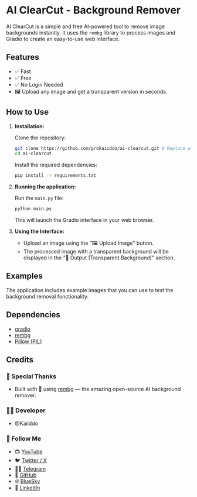 # AI ClearCut - Background Remover

AI ClearCut is a simple and free AI-powered tool to remove image backgrounds instantly. It uses the `rembg` library to process images and Gradio to create an easy-to-use web interface.

## Features

-   ✅ Fast
-   ✅ Free
-   ✅ No Login Needed
-   🖼️ Upload any image and get a transparent version in seconds.

## How to Use

1.  **Installation:**

    Clone the repository:
    ```bash
    git clone https://github.com/prokaiiddo/ai-clearcut.git # Replace with your repo URL
    cd ai-clearcut
    ```
    Install the required dependencies:
    ```bash
    pip install -r requirements.txt
    ```
2.  **Running the application:**

    Run the `main.py` file:
    ```bash
    python main.py
    ```
    This will launch the Gradio interface in your web browser.
3.  **Using the Interface:**

    -   Upload an image using the "🖼️ Upload Image" button.
    -   The processed image with a transparent background will be displayed in the "🎯 Output (Transparent Background)" section.

## Examples

The application includes example images that you can use to test the background removal functionality.

## Dependencies

-   [gradio](https://gradio.app/)
-   [rembg](https://github.com/danielgatis/rembg)
-   [Pillow (PIL)](https://pillow.readthedocs.io/en/stable/)

## Credits

### 🤝 Special Thanks

-   Built with 💖 using [rembg](https://github.com/danielgatis/rembg) — the amazing open-source AI background remover.

### 👨‍💻 Developer

-   @Kaiiddo

### 🔗 Follow Me

-   📺 [YouTube](https://youtube.com/@kaiiddo)
-   🐦 [Twitter / X](https://twitter.com/kaiiddo)
-   👋🏻 [Telegram](https://telegram.me/kaiiddo)
-   👑 [GitHub](https://github.com/prokaiiddo)
-   🌐 [BlueSky](https://bsky.app/profile/kaiiddo.bsky.social)
-   💼 [LinkedIn](https://www.linkedin.com/in/kaiiddo)
